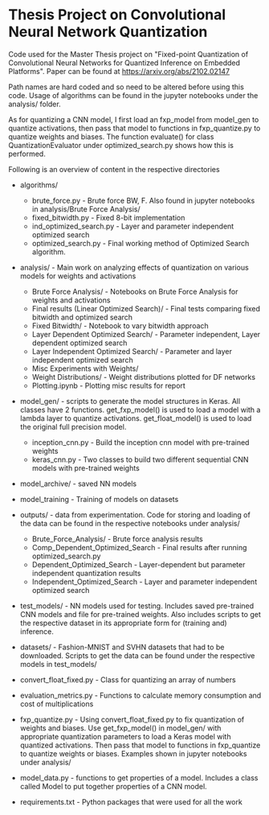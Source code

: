# Thesis Project on Convolutional Neural Network Quantization

Code used for the Master Thesis project on "Fixed-point Quantization of Convolutional Neural Networks for Quantized Inference on Embedded Platforms". Paper can be found at https://arxiv.org/abs/2102.02147


Path names are hard coded and so need to be altered before using this code. Usage of algorithms can be found in the jupyter notebooks under the analysis/ folder.

As for quantizing a CNN model, I first load an fxp_model from model_gen to quantize activations, then pass that model to functions in fxp_quantize.py to quantize weights and biases. The function evaluate() for class QuantizationEvaluator under optimized_search.py shows how this is performed.

Following is an overview of content in the respective directories

- algorithms/
    - brute_force.py - Brute force BW, F. Also found in jupyter notebooks in analysis/Brute Force Analysis/
    - fixed_bitwidth.py - Fixed 8-bit implementation
    - ind_optimized_search.py - Layer and parameter independent optimized search
    - optimized_search.py - Final working method of Optimized Search algorithm.
- analysis/ -  Main work on analyzing effects of quantization on various models for weights and activations
    - Brute Force Analysis/ - Notebooks on Brute Force Analysis for weights and activations
    - Final results (Linear Optimized Search)/ - Final tests comparing fixed bitwidth and optimized search
    - Fixed Bitwidth/ - Notebook to vary bitwidth approach
    - Layer Dependent Optimized Search/ - Parameter independent, Layer dependent optimized search
    - Layer Independent Optimized Search/ - Parameter and layer independent optimized search
    - Misc Experiments with Weights/
    - Weight Distributions/ - Weight distributions plotted for DF networks
    - Plotting.ipynb - Plotting misc results for report
- model_gen/ - scripts to generate the model structures in Keras. All classes have 2 functions. get_fxp_model() is used to load a model with a lambda layer to quantize activations. get_float_model() is used to load the original full precision model.
    - inception_cnn.py - Build the inception cnn model with pre-trained weights
    - keras_cnn.py - Two classes to build two different sequential CNN models with pre-trained weights
- model_archive/ - saved NN models
- model_training - Training of models on datasets
- outputs/ - data from experimentation. Code for storing and loading of the data can be found in the respective notebooks under analysis/
    - Brute_Force_Analysis/ - Brute force analysis results
    - Comp_Dependent_Optimized_Search - Final results after running optimized_search.py
    - Dependent_Optimized_Search - Layer-dependent but parameter independent quantization results
    - Independent_Optimized_Search - Layer and parameter independent optimized search
- test_models/ - NN models used for testing. Includes saved pre-trained CNN models and file for pre-trained weights. Also includes scripts to get the respective dataset in its appropriate form for (training and) inference.
- datasets/ - Fashion-MNIST and SVHN datasets that had to be downloaded. Scripts to get the data can be found under the respective models in test_models/

- convert_float_fixed.py - Class for quantizing an array of numbers
- evaluation_metrics.py - Functions to calculate memory consumption and cost of multiplications
- fxp_quantize.py - Using convert_float_fixed.py to fix quantization of weights and biases. Use get_fxp_model() in model_gen/ with appropriate quantization parameters to load a Keras model with quantized activations. Then pass that model to functions in fxp_quantize to quantize weights or biases. Examples shown in jupyter notebooks under analysis/
- model_data.py - functions to get properties of a model. Includes a class called Model to put together properties of a CNN model.
- requirements.txt - Python packages that were used for all the work
